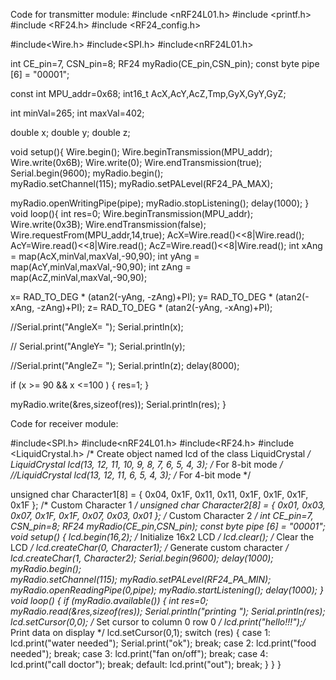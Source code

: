 
Code for transmitter module:
#include <nRF24L01.h>
#include <printf.h>
#include <RF24.h>
#include <RF24_config.h>

#include<Wire.h>
#include<SPI.h>
#include<nRF24L01.h>

int CE_pin=7, CSN_pin=8;
RF24 myRadio(CE_pin,CSN_pin);
const byte pipe [6] = "00001";

const int MPU_addr=0x68; int16_t AcX,AcY,AcZ,Tmp,GyX,GyY,GyZ;

int minVal=265; int maxVal=402;

double x; double y; double z;

void setup(){ 
  Wire.begin(); 
  Wire.beginTransmission(MPU_addr); 
  Wire.write(0x6B); Wire.write(0); 
  Wire.endTransmission(true); 
  Serial.begin(9600);
  myRadio.begin();  
  myRadio.setChannel(115); 
  myRadio.setPALevel(RF24_PA_MAX);
   
  myRadio.openWritingPipe(pipe);
  myRadio.stopListening();
  delay(1000);
  } 
void loop(){ 
  int res=0;
  Wire.beginTransmission(MPU_addr); 
  Wire.write(0x3B); 
  Wire.endTransmission(false); 
  Wire.requestFrom(MPU_addr,14,true); 
  AcX=Wire.read()<<8|Wire.read(); 
  AcY=Wire.read()<<8|Wire.read(); 
  AcZ=Wire.read()<<8|Wire.read(); 
  int xAng = map(AcX,minVal,maxVal,-90,90); 
  int yAng = map(AcY,minVal,maxVal,-90,90); 
  int zAng = map(AcZ,minVal,maxVal,-90,90);

  x= RAD_TO_DEG * (atan2(-yAng, -zAng)+PI);
  y= RAD_TO_DEG * (atan2(-xAng, -zAng)+PI);
  z= RAD_TO_DEG * (atan2(-yAng, -xAng)+PI);

  //Serial.print("AngleX= "); Serial.println(x);

 // Serial.print("AngleY= "); Serial.println(y);

  //Serial.print("AngleZ= "); Serial.println(z);
  delay(8000); 

  if (x >= 90 && x <=100 )
  {
   res=1;
  }
  
  myRadio.write(&res,sizeof(res));
  Serial.println(res);
}
  
Code for receiver module:

#include<SPI.h>
#include<nRF24L01.h>
#include<RF24.h>
#include <LiquidCrystal.h>
/* Create object named lcd of the class LiquidCrystal */
LiquidCrystal lcd(13, 12, 11, 10, 9, 8, 7, 6, 5, 4, 3);  /* For 8-bit mode */
//LiquidCrystal lcd(13, 12, 11, 6, 5, 4, 3);  /* For 4-bit mode */

unsigned char Character1[8] = { 0x04, 0x1F, 0x11, 0x11, 0x1F, 0x1F, 0x1F, 0x1F }; /* Custom Character 1 */
unsigned char Character2[8] = { 0x01, 0x03, 0x07, 0x1F, 0x1F, 0x07, 0x03, 0x01 }; /* Custom Character 2 */
int CE_pin=7, CSN_pin=8;
RF24 myRadio(CE_pin,CSN_pin);
const byte pipe [6] = "00001";
void setup()
{
  lcd.begin(16,2);  /* Initialize 16x2 LCD */
  lcd.clear();  /* Clear the LCD */
  lcd.createChar(0, Character1);  /* Generate custom character */
  lcd.createChar(1, Character2);
  Serial.begin(9600);
  delay(1000);
  myRadio.begin();  
  myRadio.setChannel(115); 
  myRadio.setPALevel(RF24_PA_MIN);
  myRadio.openReadingPipe(0,pipe);
  myRadio.startListening();
  delay(1000);
}
void loop()
{
  if (myRadio.available())
  {   int res=0;
    myRadio.read(&res,sizeof(res));
    Serial.println("printing ");
    Serial.println(res);
  lcd.setCursor(0,0); /* Set cursor to column 0 row 0 */
  lcd.print("hello!!!");/* Print data on display */
  lcd.setCursor(0,1);
 switch (res)
 {
  case 1:
  lcd.print("water needed");
  Serial.print("ok");
  break;
  case 2:
  lcd.print("food needed");
  break;
  case 3:
  lcd.print("fan on/off");
  break;
  case 4:
  lcd.print("call doctor");
  break;
  default:
  lcd.print("out");
  break;
 }
}
}
